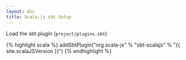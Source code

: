 ```yaml
---
layout: doc
title: Scala.js sbt Setup
---
```


Load the sbt plugin (`project/plugins.sbt`)

{% highlight scala %}
addSbtPlugin("org.scala-js" % "sbt-scalajs" % "{{ site.scalaJSVersion }}")
{% endhighlight %}